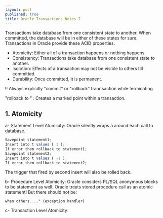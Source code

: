```yaml
---
layout: post
published: true
title: Oracle Transactions Notes I
---
```



Transactions take database from one consistent state to another. When committed, the database will be in either of these states for sure. Transactions in Oracle provide these ACID properties.

- Atomicity: Either all of a transaction happens or nothing happens.
- Consistency: Transactions take database from one consistent state to another.
- Isolotion: Effects of a transaction may not be visible to others till committed.
- Durability: Once committed, it is permanent.



!! Always explicitly "commit" or "rollback" trannsaction while terminating.

"rollback to <savepoint>" : Creates a marked point within a transaction.
  
 ## 1. Atomicity ##
 
   a- Statement Level Atomicity: Oracle silently wraps a <savepoint> around each call to database.
  
  ```javascript
Savepoint statement1;
Insert into t values ( 1 );
If error then rollback to statement1;
Savepoint statement2;
Insert into t values ( -1 );
If error then rollback to statement2;
```

The trigger that fired by second insert will also be rolled back.

   b- Procedure Level Atomicity: 
   Oracle considers PL/SQL anonymous blocks to be statement as well. Oracle treats stored procedure call as an atomic statement! But there should not be:
     
`when others...." (exception handler)`
    
   c- Transaction Level Atomicity:
